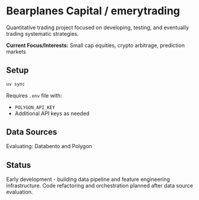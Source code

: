 # Bearplanes Capital / emerytrading

Quantitative trading project focused on developing, testing, and eventually trading systematic strategies.

**Current Focus/Interests:** Small cap equities, crypto arbitrage, prediction markets

## Setup

```bash
uv sync
```

Requires `.env` file with:
- `POLYGON_API_KEY`
- Additional API keys as needed

## Data Sources

Evaluating: Databento and Polygon

## Status

Early development - building data pipeline and feature engineering infrastructure. Code refactoring and orchestration planned after data source evaluation.

